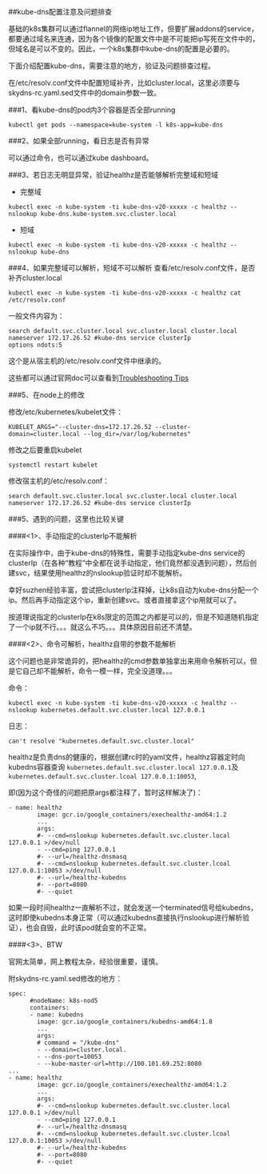 

##kube-dns配置注意及问题排查

基础的k8s集群可以通过flannel的网络ip地址工作，但要扩展addons的service，都要通过域名来连通，因为各个镜像的配置文件中是不可能把ip写死在文件中的，但域名是可以不变的。因此，一个k8s集群中kube-dns的配置是必要的。

下面介绍配置kube-dns，需要注意的地方，验证及问题排查过程。

在/etc/resolv.conf文件中配置短域补齐，比如cluster.local，这里必须要与skydns-rc.yaml.sed文件中的domain参数一致。

###1、看kube-dns的pod内3个容器是否全部running

```
kubectl get pods --namespace=kube-system -l k8s-app=kube-dns
```

###2、如果全部running，看日志是否有异常

可以通过命令，也可以通过kube dashboard。

###3、若日志无明显异常，验证healthz是否能够解析完整域和短域

 * 完整域

```
kubectl exec -n kube-system -ti kube-dns-v20-xxxxx -c healthz -- nslookup kube-dns.kube-system.svc.cluster.local
```

 * 短域

```
kubectl exec -n kube-system -ti kube-dns-v20-xxxxx -c healthz -- nslookup kube-dns
```

###4、如果完整域可以解析，短域不可以解析
查看/etc/resolv.conf文件，是否补齐cluster.local

```
kubectl exec -n kube-system -ti kube-dns-v20-xxxxx -c healthz cat /etc/resolv.conf
```

一般文件内容为：


```
search default.svc.cluster.local svc.cluster.local cluster.local 
nameserver 172.17.26.52 #kube-dns service clusterIp
options ndots:5
```

这个是从宿主机的/etc/resolv.conf文件中继承的。


这些都可以通过官网doc可以查看到[Troubleshooting Tips](https://kubernetes.io/docs/concepts/services-networking/dns-pod-service/)


###5、在node上的修改

修改/etc/kubernetes/kubelet文件：

```
KUBELET_ARGS="--cluster-dns=172.17.26.52 --cluster-domain=cluster.local --log_dir=/var/log/kubernetes"
```
修改之后要重启kubelet
```
systemctl restart kubelet
```

修改宿主机的/etc/resolv.conf：
```
search default.svc.cluster.local svc.cluster.local cluster.local 
nameserver 172.17.26.52 #kube-dns service clusterIp
```

###5、遇到的问题，这里也比较关键

####<1>、手动指定的clusterIp不能解析

在实际操作中，由于kube-dns的特殊性，需要手动指定kube-dns service的clusterIp（在各种“教程”中全都在说手动指定，他们竟然都没遇到问题），然后创建svc，结果使用healthz的nslookup验证时却不能解析。

幸好suzhen经验丰富，尝试把clusterIp注释掉，让k8s自动为kube-dns分配一个ip。然后再手动指定这个ip，重新创建svc。或者直接拿这个ip用就可以了。

按道理说指定的clusterIp在k8s限定的范围之内都是可以的，但是不知道随机指定了一个ip就不行。。。就这么不巧。。。具体原因目前还不清楚。


####<2>、命令可解析，healthz自带的参数不能解析

这个问题也是非常诡异的，把healthz的cmd参数单独拿出来用命令解析可以，但是它自己却不能解析，命令一模一样，完全没道理。。。

命令：
```
kubectl exec -n kube-system -ti kube-dns-v20-xxxxx -c healthz -- nslookup kubernetes.default.svc.cluster.local 127.0.0.1
```

日志：
```
can't resolve "kubernetes.default.svc.cluster.local"
```

healthz是负责dns的健康的，根据创建rc时的yaml文件，healthz容器定时向kubedns容器查询
`kubernetes.default.svc.cluster.local 127.0.0.1`及`kubernetes.default.svc.cluster.lcoal 127.0.0.1:10053`,

即(因为这个奇怪的问题把原args都注释了，暂时这样解决了)：
```
- name: healthz
        image: gcr.io/google_containers/exechealthz-amd64:1.2
        ...
        args:
        #- --cmd=nslookup kubernetes.default.svc.cluster.local 127.0.0.1 >/dev/null
        - --cmd=ping 127.0.0.1
        #- --url=/healthz-dnsmasq
        #- --cmd=nslookup kubernetes.default.svc.cluster.lcoal 127.0.0.1:10053 >/dev/null
        #- --url=/healthz-kubedns
        #- --port=8080
        #- --quiet
```

如果一段时间healthz一直解析不过，就会发送一个terminated信号给kubedns，这时即使kubedns本身正常（可以通过kubedns直接执行nslookup进行解析验证），也会自毁，此时该pod就会变的不正常。


####<3>、BTW

官网太简单，网上教程太杂，经验很重要，谨慎。


附skydns-rc.yaml.sed修改的地方：
```
spec:
      #nodeName: k8s-nod5
      containers:
      - name: kubedns
        image: gcr.io/google_containers/kubedns-amd64:1.8
        ...
        args:
        # command = "/kube-dns"
        - --domain=cluster.local.
        - --dns-port=10053
        - --kube-master-url=http://100.101.69.252:8080
...
- name: healthz
        image: gcr.io/google_containers/exechealthz-amd64:1.2
        ...
        args:
        #- --cmd=nslookup kubernetes.default.svc.cluster.local 127.0.0.1 >/dev/null
        - --cmd=ping 127.0.0.1
        #- --url=/healthz-dnsmasq
        #- --cmd=nslookup kubernetes.default.svc.cluster.lcoal 127.0.0.1:10053 >/dev/null
        #- --url=/healthz-kubedns
        #- --port=8080
        #- --quiet
```
